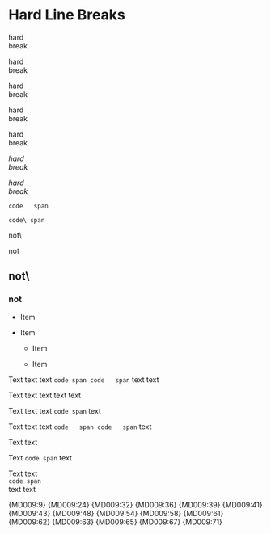 # Hard Line Breaks

hard  
break

hard\
break

hard    
break

hard  
  break

hard\
  break

*hard  
break*

*hard\
break*

`code  
span`

`code\
span`

not\

not  

## not\

### not  

- Item
  
- Item
  
  - Item
    
  - Item

Text text
text `code
span code  
span` text
text

Text text
text text
text  

Text text
text `code
span` text  

Text text
text `code  
span code  
span` text  

Text text  

Text `code span` text  

Text text  
`code span`  
text text  

{MD009:9}
{MD009:24}
{MD009:32}
{MD009:36}
{MD009:39}
{MD009:41}
{MD009:43}
{MD009:48}
{MD009:54}
{MD009:58}
{MD009:61}
{MD009:62}
{MD009:63}
{MD009:65}
{MD009:67}
{MD009:71}
